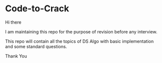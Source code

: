 # Code-to-Crack
Hi there 

I am maintaining this repo for the purpose of revision before any interview.

This repo will contain all the topics of DS Algo with basic implementation and some standard questions.

Thank You
